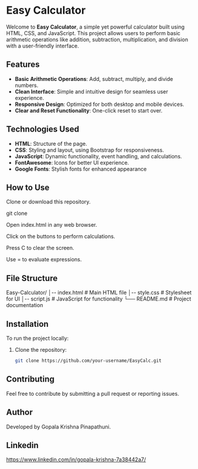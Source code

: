 # Easy Calculator

Welcome to **Easy Calculator**, a simple yet powerful calculator built using HTML, CSS, and JavaScript. This project allows users to perform basic arithmetic operations like addition, subtraction, multiplication, and division with a user-friendly interface.

## Features

- **Basic Arithmetic Operations**: Add, subtract, multiply, and divide numbers.
- **Clean Interface**: Simple and intuitive design for seamless user experience.
- **Responsive Design**: Optimized for both desktop and mobile devices.
- **Clear and Reset Functionality**: One-click reset to start over.


## Technologies Used

- **HTML**: Structure of the page.
- **CSS**: Styling and layout, using Bootstrap for responsiveness.
- **JavaScript**: Dynamic functionality, event handling, and calculations.
- **FontAwesome**: Icons for better UI experience.
- **Google Fonts**: Stylish fonts for enhanced appearance

## How to Use

Clone or download this repository.

git clone <repository-url>

Open index.html in any web browser.

Click on the buttons to perform calculations.

Press C to clear the screen.

Use = to evaluate expressions.

## File Structure

Easy-Calculator/
│-- index.html      # Main HTML file
│-- style.css       # Stylesheet for UI
│-- script.js       # JavaScript for functionality
└── README.md       # Project documentation


## Installation

To run the project locally:

1. Clone the repository:

   ```bash
   git clone https://github.com/your-username/EasyCalc.git

## Contributing

Feel free to contribute by submitting a pull request or reporting issues.

## Author

Developed by Gopala Krishna Pinapathuni.

## Linkedin
https://www.linkedin.com/in/gopala-krishna-7a38442a7/























